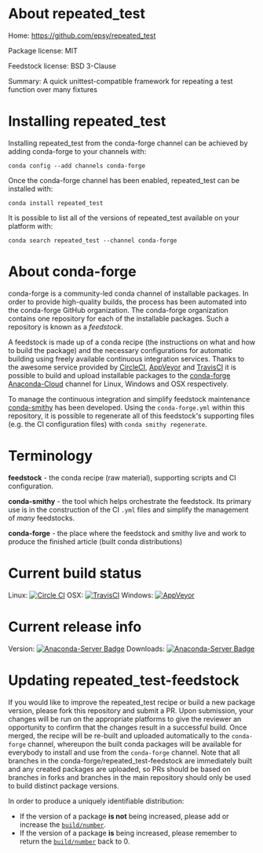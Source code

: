 About repeated_test
===================

Home: https://github.com/epsy/repeated_test

Package license: MIT

Feedstock license: BSD 3-Clause

Summary: A quick unittest-compatible framework for repeating a test function over many fixtures



Installing repeated_test
========================

Installing repeated_test from the conda-forge channel can be achieved by adding conda-forge to your channels with:

```
conda config --add channels conda-forge
```

Once the conda-forge channel has been enabled, repeated_test can be installed with:

```
conda install repeated_test
```

It is possible to list all of the versions of repeated_test available on your platform with:

```
conda search repeated_test --channel conda-forge
```


About conda-forge
=================

conda-forge is a community-led conda channel of installable packages.
In order to provide high-quality builds, the process has been automated into the
conda-forge GitHub organization. The conda-forge organization contains one repository
for each of the installable packages. Such a repository is known as a *feedstock*.

A feedstock is made up of a conda recipe (the instructions on what and how to build
the package) and the necessary configurations for automatic building using freely
available continuous integration services. Thanks to the awesome service provided by
[CircleCI](https://circleci.com/), [AppVeyor](http://www.appveyor.com/)
and [TravisCI](https://travis-ci.org/) it is possible to build and upload installable
packages to the [conda-forge](https://anaconda.org/conda-forge)
[Anaconda-Cloud](http://docs.anaconda.org/) channel for Linux, Windows and OSX respectively.

To manage the continuous integration and simplify feedstock maintenance
[conda-smithy](http://github.com/conda-forge/conda-smithy) has been developed.
Using the ``conda-forge.yml`` within this repository, it is possible to regenerate all of
this feedstock's supporting files (e.g. the CI configuration files) with ``conda smithy regenerate``.


Terminology
===========

**feedstock** - the conda recipe (raw material), supporting scripts and CI configuration.

**conda-smithy** - the tool which helps orchestrate the feedstock.
                   Its primary use is in the construction of the CI ``.yml`` files
                   and simplify the management of *many* feedstocks.

**conda-forge** - the place where the feedstock and smithy live and work to
                  produce the finished article (built conda distributions)

Current build status
====================

Linux: [![Circle CI](https://circleci.com/gh/conda-forge/repeated_test-feedstock.svg?style=shield)](https://circleci.com/gh/conda-forge/repeated_test-feedstock)
OSX: [![TravisCI](https://travis-ci.org/conda-forge/repeated_test-feedstock.svg?branch=master)](https://travis-ci.org/conda-forge/repeated_test-feedstock)
Windows: [![AppVeyor](https://ci.appveyor.com/api/projects/status/github/conda-forge/repeated_test-feedstock?svg=True)](https://ci.appveyor.com/project/conda-forge/repeated-test-feedstock/branch/master)

Current release info
====================
Version: [![Anaconda-Server Badge](https://anaconda.org/conda-forge/repeated_test/badges/version.svg)](https://anaconda.org/conda-forge/repeated_test)
Downloads: [![Anaconda-Server Badge](https://anaconda.org/conda-forge/repeated_test/badges/downloads.svg)](https://anaconda.org/conda-forge/repeated_test)


Updating repeated_test-feedstock
================================

If you would like to improve the repeated_test recipe or build a new
package version, please fork this repository and submit a PR. Upon submission,
your changes will be run on the appropriate platforms to give the reviewer an
opportunity to confirm that the changes result in a successful build. Once
merged, the recipe will be re-built and uploaded automatically to the
`conda-forge` channel, whereupon the built conda packages will be available for
everybody to install and use from the `conda-forge` channel.
Note that all branches in the conda-forge/repeated_test-feedstock are
immediately built and any created packages are uploaded, so PRs should be based
on branches in forks and branches in the main repository should only be used to
build distinct package versions.

In order to produce a uniquely identifiable distribution:
 * If the version of a package **is not** being increased, please add or increase
   the [``build/number``](http://conda.pydata.org/docs/building/meta-yaml.html#build-number-and-string).
 * If the version of a package **is** being increased, please remember to return
   the [``build/number``](http://conda.pydata.org/docs/building/meta-yaml.html#build-number-and-string)
   back to 0.
